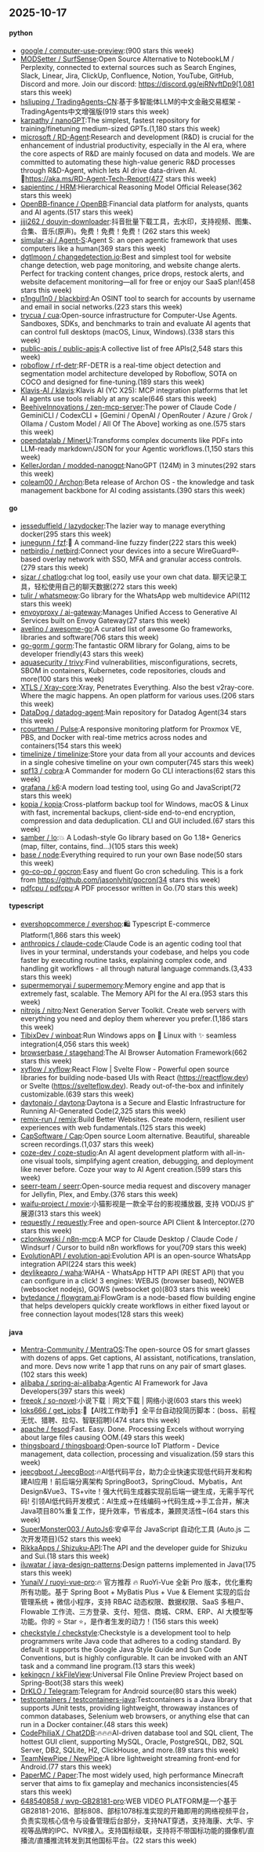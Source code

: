 ## 2025-10-17

#### python
* [google / computer-use-preview](https://github.com/google/computer-use-preview):(900 stars this week)
* [MODSetter / SurfSense](https://github.com/MODSetter/SurfSense):Open Source Alternative to NotebookLM / Perplexity, connected to external sources such as Search Engines, Slack, Linear, Jira, ClickUp, Confluence, Notion, YouTube, GitHub, Discord and more. Join our discord: https://discord.gg/ejRNvftDp9(1,081 stars this week)
* [hsliuping / TradingAgents-CN](https://github.com/hsliuping/TradingAgents-CN):基于多智能体LLM的中文金融交易框架 - TradingAgents中文增强版(919 stars this week)
* [karpathy / nanoGPT](https://github.com/karpathy/nanoGPT):The simplest, fastest repository for training/finetuning medium-sized GPTs.(1,180 stars this week)
* [microsoft / RD-Agent](https://github.com/microsoft/RD-Agent):Research and development (R&D) is crucial for the enhancement of industrial productivity, especially in the AI era, where the core aspects of R&D are mainly focused on data and models. We are committed to automating these high-value generic R&D processes through R&D-Agent, which lets AI drive data-driven AI. 🔗https://aka.ms/RD-Agent-Tech-Report(477 stars this week)
* [sapientinc / HRM](https://github.com/sapientinc/HRM):Hierarchical Reasoning Model Official Release(362 stars this week)
* [OpenBB-finance / OpenBB](https://github.com/OpenBB-finance/OpenBB):Financial data platform for analysts, quants and AI agents.(517 stars this week)
* [jiji262 / douyin-downloader](https://github.com/jiji262/douyin-downloader):抖音批量下载工具，去水印，支持视频、图集、合集、音乐(原声)。免费！免费！免费！(262 stars this week)
* [simular-ai / Agent-S](https://github.com/simular-ai/Agent-S):Agent S: an open agentic framework that uses computers like a human(369 stars this week)
* [dgtlmoon / changedetection.io](https://github.com/dgtlmoon/changedetection.io):Best and simplest tool for website change detection, web page monitoring, and website change alerts. Perfect for tracking content changes, price drops, restock alerts, and website defacement monitoring—all for free or enjoy our SaaS plan!(458 stars this week)
* [p1ngul1n0 / blackbird](https://github.com/p1ngul1n0/blackbird):An OSINT tool to search for accounts by username and email in social networks.(223 stars this week)
* [trycua / cua](https://github.com/trycua/cua):Open-source infrastructure for Computer-Use Agents. Sandboxes, SDKs, and benchmarks to train and evaluate AI agents that can control full desktops (macOS, Linux, Windows).(338 stars this week)
* [public-apis / public-apis](https://github.com/public-apis/public-apis):A collective list of free APIs(2,548 stars this week)
* [roboflow / rf-detr](https://github.com/roboflow/rf-detr):RF-DETR is a real-time object detection and segmentation model architecture developed by Roboflow, SOTA on COCO and designed for fine-tuning.(189 stars this week)
* [Klavis-AI / klavis](https://github.com/Klavis-AI/klavis):Klavis AI (YC X25): MCP integration platforms that let AI agents use tools reliably at any scale(646 stars this week)
* [BeehiveInnovations / zen-mcp-server](https://github.com/BeehiveInnovations/zen-mcp-server):The power of Claude Code / GeminiCLI / CodexCLI + [Gemini / OpenAI / OpenRouter / Azure / Grok / Ollama / Custom Model / All Of The Above] working as one.(575 stars this week)
* [opendatalab / MinerU](https://github.com/opendatalab/MinerU):Transforms complex documents like PDFs into LLM-ready markdown/JSON for your Agentic workflows.(1,150 stars this week)
* [KellerJordan / modded-nanogpt](https://github.com/KellerJordan/modded-nanogpt):NanoGPT (124M) in 3 minutes(292 stars this week)
* [coleam00 / Archon](https://github.com/coleam00/Archon):Beta release of Archon OS - the knowledge and task management backbone for AI coding assistants.(390 stars this week)

#### go
* [jesseduffield / lazydocker](https://github.com/jesseduffield/lazydocker):The lazier way to manage everything docker(295 stars this week)
* [junegunn / fzf](https://github.com/junegunn/fzf):🌸 A command-line fuzzy finder(222 stars this week)
* [netbirdio / netbird](https://github.com/netbirdio/netbird):Connect your devices into a secure WireGuard®-based overlay network with SSO, MFA and granular access controls.(279 stars this week)
* [sjzar / chatlog](https://github.com/sjzar/chatlog):chat log tool, easily use your own chat data. 聊天记录工具，轻松使用自己的聊天数据(272 stars this week)
* [tulir / whatsmeow](https://github.com/tulir/whatsmeow):Go library for the WhatsApp web multidevice API(112 stars this week)
* [envoyproxy / ai-gateway](https://github.com/envoyproxy/ai-gateway):Manages Unified Access to Generative AI Services built on Envoy Gateway(27 stars this week)
* [avelino / awesome-go](https://github.com/avelino/awesome-go):A curated list of awesome Go frameworks, libraries and software(706 stars this week)
* [go-gorm / gorm](https://github.com/go-gorm/gorm):The fantastic ORM library for Golang, aims to be developer friendly(43 stars this week)
* [aquasecurity / trivy](https://github.com/aquasecurity/trivy):Find vulnerabilities, misconfigurations, secrets, SBOM in containers, Kubernetes, code repositories, clouds and more(100 stars this week)
* [XTLS / Xray-core](https://github.com/XTLS/Xray-core):Xray, Penetrates Everything. Also the best v2ray-core. Where the magic happens. An open platform for various uses.(206 stars this week)
* [DataDog / datadog-agent](https://github.com/DataDog/datadog-agent):Main repository for Datadog Agent(34 stars this week)
* [rcourtman / Pulse](https://github.com/rcourtman/Pulse):A responsive monitoring platform for Proxmox VE, PBS, and Docker with real-time metrics across nodes and containers(154 stars this week)
* [timelinize / timelinize](https://github.com/timelinize/timelinize):Store your data from all your accounts and devices in a single cohesive timeline on your own computer(745 stars this week)
* [spf13 / cobra](https://github.com/spf13/cobra):A Commander for modern Go CLI interactions(62 stars this week)
* [grafana / k6](https://github.com/grafana/k6):A modern load testing tool, using Go and JavaScript(72 stars this week)
* [kopia / kopia](https://github.com/kopia/kopia):Cross-platform backup tool for Windows, macOS & Linux with fast, incremental backups, client-side end-to-end encryption, compression and data deduplication. CLI and GUI included.(67 stars this week)
* [samber / lo](https://github.com/samber/lo):💥 A Lodash-style Go library based on Go 1.18+ Generics (map, filter, contains, find...)(105 stars this week)
* [base / node](https://github.com/base/node):Everything required to run your own Base node(50 stars this week)
* [go-co-op / gocron](https://github.com/go-co-op/gocron):Easy and fluent Go cron scheduling. This is a fork from https://github.com/jasonlvhit/gocron(34 stars this week)
* [pdfcpu / pdfcpu](https://github.com/pdfcpu/pdfcpu):A PDF processor written in Go.(70 stars this week)

#### typescript
* [evershopcommerce / evershop](https://github.com/evershopcommerce/evershop):🛍️ Typescript E-commerce Platform(1,866 stars this week)
* [anthropics / claude-code](https://github.com/anthropics/claude-code):Claude Code is an agentic coding tool that lives in your terminal, understands your codebase, and helps you code faster by executing routine tasks, explaining complex code, and handling git workflows - all through natural language commands.(3,433 stars this week)
* [supermemoryai / supermemory](https://github.com/supermemoryai/supermemory):Memory engine and app that is extremely fast, scalable. The Memory API for the AI era.(953 stars this week)
* [nitrojs / nitro](https://github.com/nitrojs/nitro):Next Generation Server Toolkit. Create web servers with everything you need and deploy them wherever you prefer.(1,186 stars this week)
* [TibixDev / winboat](https://github.com/TibixDev/winboat):Run Windows apps on 🐧 Linux with ✨ seamless integration(4,056 stars this week)
* [browserbase / stagehand](https://github.com/browserbase/stagehand):The AI Browser Automation Framework(662 stars this week)
* [xyflow / xyflow](https://github.com/xyflow/xyflow):React Flow | Svelte Flow - Powerful open source libraries for building node-based UIs with React (https://reactflow.dev) or Svelte (https://svelteflow.dev). Ready out-of-the-box and infinitely customizable.(639 stars this week)
* [daytonaio / daytona](https://github.com/daytonaio/daytona):Daytona is a Secure and Elastic Infrastructure for Running AI-Generated Code(2,325 stars this week)
* [remix-run / remix](https://github.com/remix-run/remix):Build Better Websites. Create modern, resilient user experiences with web fundamentals.(125 stars this week)
* [CapSoftware / Cap](https://github.com/CapSoftware/Cap):Open source Loom alternative. Beautiful, shareable screen recordings.(1,037 stars this week)
* [coze-dev / coze-studio](https://github.com/coze-dev/coze-studio):An AI agent development platform with all-in-one visual tools, simplifying agent creation, debugging, and deployment like never before. Coze your way to AI Agent creation.(599 stars this week)
* [seerr-team / seerr](https://github.com/seerr-team/seerr):Open-source media request and discovery manager for Jellyfin, Plex, and Emby.(376 stars this week)
* [waifu-project / movie](https://github.com/waifu-project/movie):小猫影视是一款全平台的影视播放器, 支持 VOD/JS 扩展源(313 stars this week)
* [requestly / requestly](https://github.com/requestly/requestly):Free and open-source API Client & Interceptor.(270 stars this week)
* [czlonkowski / n8n-mcp](https://github.com/czlonkowski/n8n-mcp):A MCP for Claude Desktop / Claude Code / Windsurf / Cursor to build n8n workflows for you(709 stars this week)
* [EvolutionAPI / evolution-api](https://github.com/EvolutionAPI/evolution-api):Evolution API is an open-source WhatsApp integration API(224 stars this week)
* [devlikeapro / waha](https://github.com/devlikeapro/waha):WAHA - WhatsApp HTTP API (REST API) that you can configure in a click! 3 engines: WEBJS (browser based), NOWEB (websocket nodejs), GOWS (websocket go)(803 stars this week)
* [bytedance / flowgram.ai](https://github.com/bytedance/flowgram.ai):FlowGram is a node-based flow building engine that helps developers quickly create workflows in either fixed layout or free connection layout modes(128 stars this week)

#### java
* [Mentra-Community / MentraOS](https://github.com/Mentra-Community/MentraOS):The open-source OS for smart glasses with dozens of apps. Get captions, AI assistant, notifications, translation, and more. Devs now write 1 app that runs on any pair of smart glases.(102 stars this week)
* [alibaba / spring-ai-alibaba](https://github.com/alibaba/spring-ai-alibaba):Agentic AI Framework for Java Developers(397 stars this week)
* [freeok / so-novel](https://github.com/freeok/so-novel):小说下载｜网文下载 | 网络小说(603 stars this week)
* [loks666 / get_jobs](https://github.com/loks666/get_jobs):💼【AI找工作助手】全平台自动投简历脚本：(boss、前程无忧、猎聘、拉勾、智联招聘)(474 stars this week)
* [apache / fesod](https://github.com/apache/fesod):Fast. Easy. Done. Processing Excels without worrying about large files causing OOM.(49 stars this week)
* [thingsboard / thingsboard](https://github.com/thingsboard/thingsboard):Open-source IoT Platform - Device management, data collection, processing and visualization.(59 stars this week)
* [jeecgboot / JeecgBoot](https://github.com/jeecgboot/JeecgBoot):🔥AI低代码平台，助力企业快速实现低代码开发和构建AI应用！前后端分离架构 SpringBoot3，SpringCloud、Mybatis，Ant Design&Vue3、TS+vite！强大代码生成器实现前后端一键生成，无需手写代码! 引领AI低代码开发模式：AI生成→在线编码→代码生成→手工合并，解决Java项目80%重复工作，提升效率，节省成本，兼顾灵活性~(64 stars this week)
* [SuperMonster003 / AutoJs6](https://github.com/SuperMonster003/AutoJs6):安卓平台 JavaScript 自动化工具 (Auto.js 二次开发项目)(52 stars this week)
* [RikkaApps / Shizuku-API](https://github.com/RikkaApps/Shizuku-API):The API and the developer guide for Shizuku and Sui.(18 stars this week)
* [iluwatar / java-design-patterns](https://github.com/iluwatar/java-design-patterns):Design patterns implemented in Java(175 stars this week)
* [YunaiV / ruoyi-vue-pro](https://github.com/YunaiV/ruoyi-vue-pro):🔥 官方推荐 🔥 RuoYi-Vue 全新 Pro 版本，优化重构所有功能。基于 Spring Boot + MyBatis Plus + Vue & Element 实现的后台管理系统 + 微信小程序，支持 RBAC 动态权限、数据权限、SaaS 多租户、Flowable 工作流、三方登录、支付、短信、商城、CRM、ERP、AI 大模型等功能。你的 ⭐️ Star ⭐️，是作者生发的动力！(156 stars this week)
* [checkstyle / checkstyle](https://github.com/checkstyle/checkstyle):Checkstyle is a development tool to help programmers write Java code that adheres to a coding standard. By default it supports the Google Java Style Guide and Sun Code Conventions, but is highly configurable. It can be invoked with an ANT task and a command line program.(13 stars this week)
* [kekingcn / kkFileView](https://github.com/kekingcn/kkFileView):Universal File Online Preview Project based on Spring-Boot(38 stars this week)
* [DrKLO / Telegram](https://github.com/DrKLO/Telegram):Telegram for Android source(80 stars this week)
* [testcontainers / testcontainers-java](https://github.com/testcontainers/testcontainers-java):Testcontainers is a Java library that supports JUnit tests, providing lightweight, throwaway instances of common databases, Selenium web browsers, or anything else that can run in a Docker container.(48 stars this week)
* [CodePhiliaX / Chat2DB](https://github.com/CodePhiliaX/Chat2DB):🔥🔥🔥AI-driven database tool and SQL client, The hottest GUI client, supporting MySQL, Oracle, PostgreSQL, DB2, SQL Server, DB2, SQLite, H2, ClickHouse, and more.(89 stars this week)
* [TeamNewPipe / NewPipe](https://github.com/TeamNewPipe/NewPipe):A libre lightweight streaming front-end for Android.(77 stars this week)
* [PaperMC / Paper](https://github.com/PaperMC/Paper):The most widely used, high performance Minecraft server that aims to fix gameplay and mechanics inconsistencies(45 stars this week)
* [648540858 / wvp-GB28181-pro](https://github.com/648540858/wvp-GB28181-pro):WEB VIDEO PLATFORM是一个基于GB28181-2016、部标808、部标1078标准实现的开箱即用的网络视频平台，负责实现核心信令与设备管理后台部分，支持NAT穿透，支持海康、大华、宇视等品牌的IPC、NVR接入。支持国标级联，支持将不带国标功能的摄像机/直播流/直播推流转发到其他国标平台。(22 stars this week)

